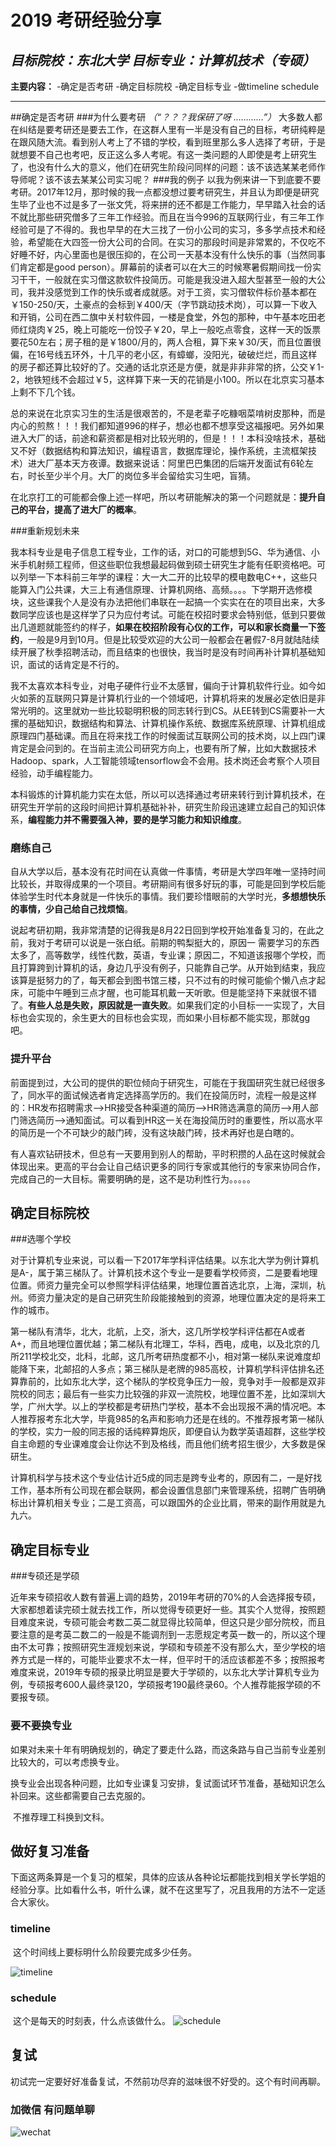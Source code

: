 # 2019 考研经验分享
*目标院校：东北大学  目标专业：计算机技术（专硕）*
---
**主要内容：**
-确定是否考研
-确定目标院校
-确定目标专业
-做timeline schedule

---
##确定是否考研
###为什么要考研
*（“？？？我保研了呀 …………”）*
 	大多数人都在纠结是要考研还是要去工作，在这群人里有一半是没有自己的目标，考研纯粹是在跟风随大流。看到别人考上了不错的学校，看到班里那么多人选择了考研，于是就想要不自己也考吧，反正这么多人考呢。有这一类问题的人即使是考上研究生了，也没有什么大的意义，他们在研究生阶段问同样的问题：该不该选某某老师作导师呢？该不该去某某公司实习呢？
 ###我的例子
​	以我为例来讲一下到底要不要考研。2017年12月，那时候的我一点都没想过要考研究生，并且认为即便是研究生毕了业也不过是多了一张文凭，将来拼的还不都是工作能力，早早踏入社会的话不就比那些研究僧多了三年工作经验。而且在当今996的互联网行业，有三年工作经验可是了不得的。我也早早的在大三找了一份小公司的实习，多多学点技术和经验，希望能在大四签一份大公司的合同。在实习的那段时间是非常累的，不仅吃不好睡不好，内心里面也是很压抑的，在公司一天基本没有什么快乐的事（当然同事们肯定都是good person）。屏幕前的读者可以在大三的时候寒暑假期间找一份实习干干，一般就在实习僧这款软件投简历。可能是我没进入超大型甚至一般的大公司，我并没感觉到工作的快乐或者成就感。对于工资，实习僧软件标价基本都在￥150-250/天，土豪点的会标到￥400/天（字节跳动技术岗），可以算一下收入和开销，公司在西二旗中关村软件园，一楼是食堂，外包的那种，中午基本吃田老师红烧肉￥25，晚上可能吃一份饺子￥20，早上一般吃点零食，这样一天的饭票要花50左右；房子租的是￥1800/月的，两人合租，算下来￥30/天，而且位置很偏，在16号线五环外，十几平的老小区，有蟑螂，没阳光，破破烂烂，而且这样的房子都还算比较好的了。交通的话北京还是方便，就是非非非常的挤，公交￥1-2，地铁短线不会超过￥5，这样算下来一天的花销是小100。所以在北京实习基本上剩不下几个钱。

​	总的来说在北京实习生的生活是很艰苦的，不是老辈子吃糠咽菜啃树皮那种，而是内心的煎熬！！！我们都知道996的样子，想必也都不想享受这福报吧。另外如果进入大厂的话，前途和薪资都是相对比较光明的，但是！！！本科没啥技术，基础又不好（数据结构和算法知识，编程语言，数据库理论，操作系统，主流框架技术）进大厂基本天方夜谭。数据来说话：阿里巴巴集团的后端开发面试有6轮左右，时长至少半个月。大厂的岗位多半会留给实习生吧，盲猜。

​	在北京打工的可能都会像上述一样吧，所以考研能解决的第一个问题就是：**提升自己的平台，提高了进大厂的概率**。

###重新规划未来

​	我本科专业是电子信息工程专业，工作的话，对口的可能想到5G、华为通信、小米手机射频工程师，但这些职位我想最起码做到硕士研究生才能有任职资格吧。可以列举一下本科前三年学的课程：大一大二开的比较早的模电数电C++，这些只能算入门公共课，大三上有通信原理、计算机网络、高频。。。。下学期开选修模块，这些课我个人是没有办法把他们串联在一起搞一个实实在在的项目出来，大多数同学应该也是这样学了只为应付考试。可能在校招时要求会特别低，低到只要做出几道题就能签约的样子，**如果在校招阶段有心仪的工作，可以和家长商量一下签约**，一般是9月到10月。但是比较受欢迎的大公司一般都会在暑假7-8月就陆陆续续开展了秋季招聘活动，而且结束的也很快，我当时是没有时间再补计算机基础知识，面试的话肯定是不行的。

​	我不太喜欢本科专业，对电子硬件行业不太感冒，偏向于计算机软件行业。如今如火如荼的互联网只算是计算机行业的一个领域吧，计算机将来的发展必定依旧是非常光明的。这里就劝一些比较聪明积极的同志转行到CS。从EE转到CS需要补一大摞的基础知识，数据结构和算法、计算机操作系统、数据库系统原理、计算机组成原理四门基础课。而且在将来找工作的时候面试互联网公司的技术岗，以上四门课肯定是会问到的。在当前主流公司研究方向上，也要有所了解，比如大数据技术Hadoop、spark，人工智能领域tensorflow会不会用。技术岗还会考察个人项目经验，动手编程能力。

​	本科锻炼的计算机能力实在太低，所以可以选择通过考研来转行到计算机技术，在研究生开学前的这段时间把计算机基础补补，研究生阶段迅速建立起自己的知识体系，**编程能力并不需要强入神，要的是学习能力和知识维度**。

### 磨练自己

​	自从大学以后，基本没有花时间在认真做一件事情，考研是大学四年唯一坚持时间比较长，并取得成果的一个项目。考研期间有很多好玩的事，可能是回到学校后能体验学生时代本身就是一件快乐的事情。我们要珍惜眼前的大学时光，**多想想快乐的事情，少自己给自己找烦恼**。

​	说起考研初期，我非常清楚的记得我是8月22日回到学校开始准备复习的，在此之前，我对于考研可以说是一张白纸。前期的鸭梨挺大的，原因一 需要学习的东西太多了，高等数学，线性代数，英语，专业课；原因二，不知道该报哪个学校，而且打算跨到计算机的话，身边几乎没有例子，只能靠自己学。从开始到结束，我应该算是挺努力的了，每天都会到图书馆三楼，只不过有的时候可能偷个懒八点才起床，可能中午睡到三点才醒，也可能耳机戴一天听歌。但是能坚持下来就很不错了。**有些人总是失败，原因就是一直失败**。如果我们定的小目标一一实现了，大目标也会实现的，余生更大的目标也会实现，而如果小目标都不能实现，那就gg吧。

### 提升平台

​	前面提到过，大公司的提供的职位倾向于研究生，可能在于我国研究生就已经很多了，同水平的面试候选者肯定选择高学历的。我们在投简历时，流程一般是这样的：HR发布招聘需求-->HR接受各种渠道的简历-->HR筛选满意的简历-->用人部门筛选简历-->通知面试。可以看到HR这一关在海投简历时的重要性，所以高水平的简历是一个不可缺少的敲门砖，没有这块敲门砖，技术再好也是白瞎的。

​	有人喜欢钻研技术，但总有一天要用到别人的帮助，平时积攒的人品在这时候就会体现出来。更高的平台会让自己结识更多的同行专家或其他行的专家来协同合作，完成自己的一大目标。需要明确的是，这不是功利性行为。。。。。

## 确定目标院校
###选哪个学校

​	对于计算机专业来说，可以看一下2017年学科评估结果。以东北大学为例计算机是A-，属于第三梯队了。计算机技术这个专业一是要看学校师资，二是要看地理位置。师资力量完全可以参照学科评估结果，地理位置首选北京，上海，深圳，杭州。师资力量决定的是自己研究生阶段能接触到的资源，地理位置决定的是将来工作的城市。

​	第一梯队有清华，北大，北航，上交，浙大，这几所学校学科评估都在A或者A+，而且地理位置优越；第二梯队有北理工，华科，西电，成电，以及北京的几所211学校北交，北科，北邮，这几所考研热度都不小，相对第一梯队来说难度却能降下来，北邮招的人多点；第三梯队是老牌的985高校，计算机学科评估排名还算靠前的，比如东北大学，这个梯队的学校竞争压力一般，竞争对手一般都是双非院校的同志；最后有一些实力比较强的非双一流院校，地理位置不差，比如深圳大学，广州大学。以上的学校都是考研热门学校，基本不会出现报不满的情况吧。本人推荐报考东北大学，毕竟985的名声和影响力还是在线的。不推荐报考第一梯队的学校，实力一般的同志报的话纯粹算炮灰，即便自认为数学英语超群，这些学校自主命题的专业课难度会让你达不到及格线，而且他们统考招生很少，大多数是保研生。

​	计算机科学与技术这个专业估计近5成的同志是跨专业考的，原因有二，一是好找工作，基本所有公司现在都会联网，都会设置信息部门来管理系统，招聘广告明确标出计算机相关专业；二是工资高，可以跟国外的企业比肩，带来的副作用就是九九六。

## 确定目标专业

###专硕还是学硕

​	近年来专硕招收人数有普遍上调的趋势，2019年考研的70%的人会选择报专硕，大家都想着读完硕士就去找工作，所以觉得专硕更好一些。其实个人觉得，按照题目难度来说，专硕可能会考数二英二就显得比较简单，但这只是少部分院校，而且要注意的是考英二数二的一般是不能调剂到一志愿规定考英一数一的，所以这个理由不太可靠；按照研究生涯规划来说，学硕和专硕差不没有那么大，至少学校的培养方式是一样的，可能毕业要求不太一样，但平时干的活应该都差不多；按照报考难度来说，2019年专硕的报录比明显是要大于学硕的，以东北大学计算机专业为例，专硕报考600人最终录120，学硕报考190最终录60。个人推荐能报学硕的不要报专硕。

### 要不要换专业

​	如果对未来十年有明确规划的，确定了要走什么路，而这条路与自己当前专业差别比较大的，可以考虑换专业。

​	换专业会出现各种问题，比如专业课复习安排，复试面试环节准备，基础知识怎么补回来。这些都需要自己去克服的。

​	不推荐理工科换到文科。

## 做好复习准备

下面这两条算是一个复习的框架，具体的应该从各种论坛都能找到相关学长学姐的经验分享。比如看什么书，听什么课，就不在这里写了，况且我用的方法不一定适合大家伙。

### timeline

​	这个时间线上要标明什么阶段要完成多少任务。

![timeline](./53099495403F3B3E184449330E3DFBDF09A1A295E28935E17.jpg "timeline")

### schedule

​	这个是每天的时刻表，什么点该做什么。
![schedule](./-313806851C2A69E7BBE6FCF2AA7AC1A0979D9B2F0483782C.jpg "schedule")

## 复试

初试完一定要好好准备复试，不然前功尽弃的滋味很不好受的。这个有时间再聊。

### 加微信 有问题单聊
![wechat](./Screenshot_2019-05-02-13-54-07-246.png "wechat")











